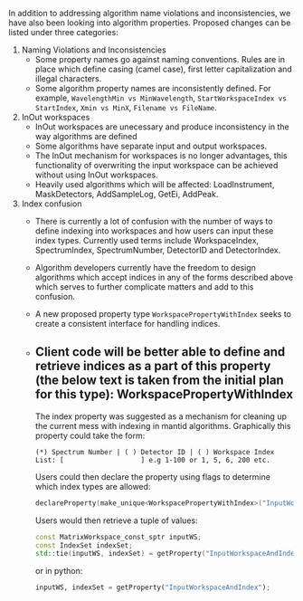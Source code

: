 In addition to addressing algorithm name violations and inconsistencies, we have also been looking into algorithm properties. Proposed changes can be listed under three categories:

1. Naming Violations and Inconsistencies
	- Some property names go against naming conventions. Rules are in place which define casing (camel case), first letter capitalization and illegal characters.
	- Some algorithm property names are inconsistently defined. For example, `WavelengthMin vs MinWavelength`, `StartWorkspaceIndex vs StartIndex`, `Xmin vs MinX`, `Filename vs FileName`.
2. InOut workspaces 
	- InOut workspaces are unecessary and produce inconsistency in the way algorithms are defined
	- Some algorithms have separate input and output workspaces. 
	- The InOut mechanism for workspaces is no longer advantages, this functionality of overwriting the input workspace can be achieved without using InOut workspaces.
	- Heavily used algorithms which will be affected: LoadInstrument, MaskDetectors, AddSampleLog, GetEi, AddPeak.
3. Index confusion
	- There is currently a lot of confusion with the number of ways to define indexing into workspaces and how users can input these index types. Currently used terms include WorkspaceIndex, SpectrumIndex, SpectrumNumber, DetectorID and DetectorIndex. 
	- Algorithm developers currently have the freedom to design algorithms which accept indices in any of the forms described above which serves to further complicate matters and add to this confusion.
	- A new proposed property type `WorkspacePropertyWithIndex` seeks to create a consistent interface for handling indices.
	- Client code will be better able to define and retrieve indices as a part of this property (the below text is taken from the initial plan for this type):
		WorkspacePropertyWithIndex
		--------------------------
		
		The index property was suggested as a mechanism for cleaning up the current mess with indexing in mantid algorithms. Graphically this property could take the form:
		
		```
		(*) Spectrum Number | ( ) Detector ID | ( ) Workspace Index
		List: [                   ] e.g 1-100 or 1, 5, 6, 200 etc.
		``` 
		
		Users could then declare the property using flags to determine which index types are allowed:
		
		```cpp
		declareProperty(make_unique<WorkspacePropertyWithIndex>("InputWorkspaceAndIndex", UseSpectrumNumber|UseDetectorID|UseWorkspaceIndex));
		```
		
		Users would then retrieve a tuple of values:
		```cpp
		const MatrixWorkspace_const_sptr inputWS;
		const IndexSet indexSet;
		std::tie(inputWS, indexSet) = getProperty("InputWorkspaceAndIndex");
		```
		
		or in python:
		```python
		inputWS, indexSet = getProperty("InputWorkspaceAndIndex");
		```